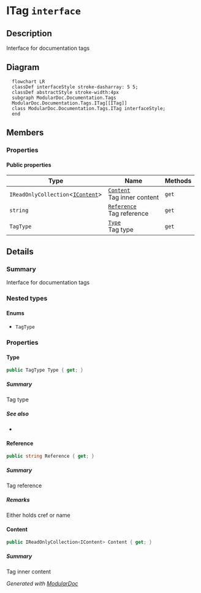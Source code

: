 # ITag `interface`

## Description
Interface for documentation tags

## Diagram
```mermaid
  flowchart LR
  classDef interfaceStyle stroke-dasharray: 5 5;
  classDef abstractStyle stroke-width:4px
  subgraph ModularDoc.Documentation.Tags
  ModularDoc.Documentation.Tags.ITag[[ITag]]
  class ModularDoc.Documentation.Tags.ITag interfaceStyle;
  end
```

## Members
### Properties
#### Public  properties
| Type | Name | Methods |
| --- | --- | --- |
| `IReadOnlyCollection`&lt;[`IContent`](./IContent.md)&gt; | [`Content`](#content)<br>Tag inner content | `get` |
| `string` | [`Reference`](#reference)<br>Tag reference | `get` |
| `TagType` | [`Type`](#type)<br>Tag type | `get` |

## Details
### Summary
Interface for documentation tags

### Nested types
#### Enums
 - `TagType`

### Properties
#### Type
```csharp
public TagType Type { get; }
```
##### Summary
Tag type

##### See also
 - 

#### Reference
```csharp
public string Reference { get; }
```
##### Summary
Tag reference

##### Remarks
Either holds cref or name

#### Content
```csharp
public IReadOnlyCollection<IContent> Content { get; }
```
##### Summary
Tag inner content

*Generated with* [*ModularDoc*](https://github.com/hailstorm75/ModularDoc)
